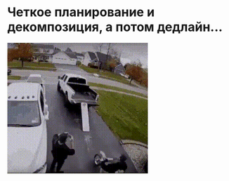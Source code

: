 # Четкое планирование и декомпозиция, а потом дедлайн...

![Четкое планирование и декомпозиция, а потом дедлайн...](../images/scooter.gif)